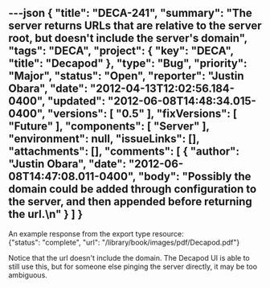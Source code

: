 ---json
{
  "title": "DECA-241",
  "summary": "The server returns URLs that are relative to the server root, but doesn't include the server's domain",
  "tags": "DECA",
  "project": {
    "key": "DECA",
    "title": "Decapod"
  },
  "type": "Bug",
  "priority": "Major",
  "status": "Open",
  "reporter": "Justin Obara",
  "date": "2012-04-13T12:02:56.184-0400",
  "updated": "2012-06-08T14:48:34.015-0400",
  "versions": [
    "0.5"
  ],
  "fixVersions": [
    "Future"
  ],
  "components": [
    "Server"
  ],
  "environment": null,
  "issueLinks": [],
  "attachments": [],
  "comments": [
    {
      "author": "Justin Obara",
      "date": "2012-06-08T14:47:08.011-0400",
      "body": "Possibly the domain could be added through configuration to the server, and then appended before returning the url.\n"
    }
  ]
}
---
An example response from the export type resource:\
{"status": "complete", "url": "/library/book/images/pdf/Decapod.pdf"}

Notice that the url doesn't include the domain. The Decapod UI is able to still use this, but for someone else pinging the server directly, it may be too ambiguous.

        
